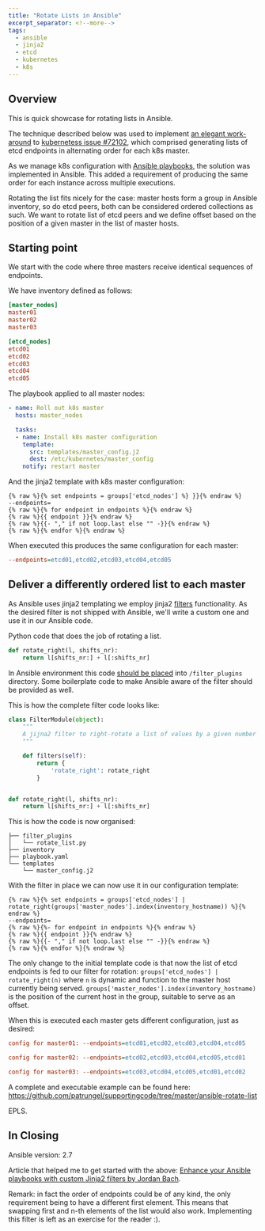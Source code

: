 ```yaml
---
title: "Rotate Lists in Ansible"
excerpt_separator: <!--more-->
tags:
  - ansible
  - jinja2
  - etcd
  - kubernetes
  - k8s
---
```


Overview
---

This is quick showcase for rotating lists in Ansible.

The technique described below was used to implement [an elegant work-around](https://github.com/kubernetes/kubernetes/issues/72102#issuecomment-478834647) to [kubernetess issue #72102](https://github.com/kubernetes/kubernetes/issues/72102), which comprised generating lists of etcd endpoints in alternating order for each k8s master.
<!--more-->
As we manage k8s configuration with [Ansible playbooks](https://docs.ansible.com/ansible/2.7/user_guide/playbooks.html), the solution was implemented in Ansible. This added a requirement of producing the same order for each instance across multiple executions.

Rotating the list fits nicely for the case: master hosts form a group in Ansible inventory, so do etcd peers, both can be considered ordered collections as such. We want to rotate list of etcd peers and we define offset based on the position of a given master in the list of master hosts.

Starting point
---

We start with the code where three masters receive identical sequences of endpoints.

We have inventory defined as follows:
```ini
[master_nodes]
master01
master02
master03

[etcd_nodes]
etcd01
etcd02
etcd03
etcd04
etcd05
```

The playbook applied to all master nodes:
```yaml
- name: Roll out k8s master
  hosts: master_nodes

  tasks:
  - name: Install k8s master configuration
    template:
      src: templates/master_config.j2
      dest: /etc/kubernetes/master_config
    notify: restart master
```

And the jinja2 template with k8s master configuration:
```text
{% raw %}{% set endpoints = groups['etcd_nodes'] %} }}{% endraw %}
--endpoints=
{% raw %}{% for endpoint in endpoints %}{% endraw %}
{% raw %}{{ endpoint }}{% endraw %}
{% raw %}{{- "," if not loop.last else "" -}}{% endraw %}
{% raw %}{% endfor %}{% endraw %}
```

When executed this produces the same configuration for each master:
```ini
--endpoints=etcd01,etcd02,etcd03,etcd04,etcd05
```

Deliver a differently ordered list to each master
---

As Ansible uses jinja2 templating we employ jinja2 [filters](https://docs.ansible.com/ansible/2.7/user_guide/playbooks_filters.html) functionality. As the desired filter is not shipped with Ansible, we'll write a custom one and use it in our Ansible code.

Python code that does the job of rotating a list.

```python
def rotate_right(l, shifts_nr):
    return l[shifts_nr:] + l[:shifts_nr]
```

In Ansible environment this code [should be placed](https://docs.ansible.com/ansible/2.7/user_guide/playbooks_best_practices.html?highlight=layout#content-organization) into `/filter_plugins` directory. Some boilerplate code to make Ansible aware of the filter should be provided as well.

This is how the complete filter code looks like:
```python
class FilterModule(object):
    """
    A jijna2 filter to right-rotate a list of values by a given number of positions.
    """

    def filters(self):
        return {
            'rotate_right': rotate_right
        }


def rotate_right(l, shifts_nr):
    return l[shifts_nr:] + l[:shifts_nr]
```

This is how the code is now organised:
```
├── filter_plugins
│   └── rotate_list.py
├── inventory
├── playbook.yaml
└── templates
    └── master_config.j2
```

With the filter in place we can now use it in our configuration template:
```text
{% raw %}{% set endpoints = groups['etcd_nodes'] | rotate_right(groups['master_nodes'].index(inventory_hostname)) %}{% endraw %}
--endpoints=
{% raw %}{%- for endpoint in endpoints %}{% endraw %}
{% raw %}{{ endpoint }}{% endraw %}
{% raw %}{{- "," if not loop.last else "" -}}{% endraw %}
{% raw %}{% endfor %}{% endraw %}
```

The only change to the initial template code is that now the list of etcd endpoints is fed to our filter for rotation: `groups['etcd_nodes'] | rotate_right(n)` where `n` is dynamic and function to the master host currently being served. `groups['master_nodes'].index(inventory_hostname)` is the position of the current host in the group, suitable to serve as an offset.

When this is executed each master gets different configuration, just as desired:
```ini
config for master01: --endpoints=etcd01,etcd02,etcd03,etcd04,etcd05

config for master02: --endpoints=etcd02,etcd03,etcd04,etcd05,etcd01

config for master03: --endpoints=etcd03,etcd04,etcd05,etcd01,etcd02
```

A complete and executable example can be found here: https://github.com/patrungel/supportingcode/tree/master/ansible-rotate-list

EPLS.

In Closing
---

Ansible version: 2.7

Article that helped me to get started with the above: [Enhance your Ansible playbooks with custom Jinja2 filters by Jordan Bach](https://opensolitude.com/2016/05/21/ansible-jinja2-filter-plugins.html).

Remark: in fact the order of endpoints could be of any kind, the only requirement being to have a different first element. This means that swapping first and n-th elements of the list would also work. Implementing this filter is left as an exercise for the reader :).
